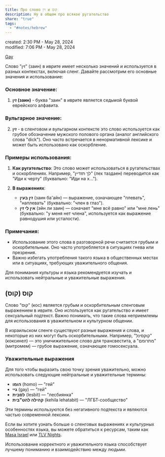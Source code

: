 ```yaml
---  
title: Про слово זין и קוס  
description: Ну в общем про всякое ругательство  
share: "true"  
tags:  
  - "#notes/hebrew"  
---  
```

created: 2:30 PM - May 28, 2024  
modified: 7:06 PM - May 28, 2024  
  
[Gay](./Gay.md)  
  
Слово "זין" (заин) в иврите имеет несколько значений и используется в разных контекстах, включая сленг. Давайте рассмотрим его основные значения и использование:  
  
### Основное значение:  
1. **זין (заин)** - буква "заин" в иврите является седьмой буквой еврейского алфавита.  
  
### Вульгарное значение:  
2. **זין** - в сленговом и вульгарном контексте это слово используется как грубое обозначение мужского полового органа (аналог английского слова "dick"). Оно часто встречается в ненормативной лексике и может быть использовано как оскорбление.  
  
### Примеры использования:  
1. **Как ругательство**: Это слово может использоваться в ругательствах и оскорблениях. Например, "לך תזדיין" (лех таздаен) переводится как "Иди к черту" (буквально: "Иди на х...").  
  
2. **В выражениях**:   
   - **זין בעין** (заин ба'айн) — выражение, означающее "плевать", "наплевать" (буквально: "член в глаз").  
   - **אין לי זין** (эйн ли заин) — означает "мне всё равно" или "мне лень" (буквально: "у меня нет члена", используется как выражение равнодушия или усталости).  
  
### Примечания:  
- Использование этого слова в разговорной речи считается грубым и оскорбительным. Оно часто употребляется в ситуациях гнева или презрения.  
- Важно избегать употребления такого языка в общественных местах или в ситуациях, требующих уважительного общения.  
  
Для понимания культуры и языка рекомендуется изучать и использовать нейтральные и уважительные выражения.  
## קוס (קוס)  
  
Слово "קוס" (кос) является грубым и оскорбительным сленговым выражением в иврите. Оно используется как ругательство и имеет сексуальный подтекст. Важно понимать, что такие слова неприемлемы для использования в уважительном и культурном общении.  
  
В израильском сленге существуют разные выражения и слова, и некоторые из них могут быть оскорбительными. Например, "קוקסינל" (коксинел) — это уничижительное слово для трансвестита, а "מתרומם" (митромем) — грубое выражение, означающее гомосексуала.  
  
### Уважительные выражения  
  
Для того чтобы выразить свою точку зрения уважительно, можно использовать следующие нейтральные и уважительные термины:  
- **הומו** (homo) — "гей"  
- **גיי** (gay) — "гей"  
- **לסבית** (lesbit) — "лесбиянка"  
- **קהילה להט"בית** (kehila lehatabit) — "ЛГБТ-сообщество"  
  
Эти термины используются без негативного подтекста и являются частью современной лексики.  
  
Если вы хотите узнать больше о сленговых выражениях и культурных особенностях языка, вы можете обратиться к ресурсам, таким как [Masa Israel](https://www.masaisrael.org/the-10-best-hebrew-slang-words/) или [TLV Nights](https://tlvnights.com/hebrew-slang-words-you-must-know).  
  
Использование корректного и уважительного языка способствует лучшему пониманию и взаимодействию между людьми.